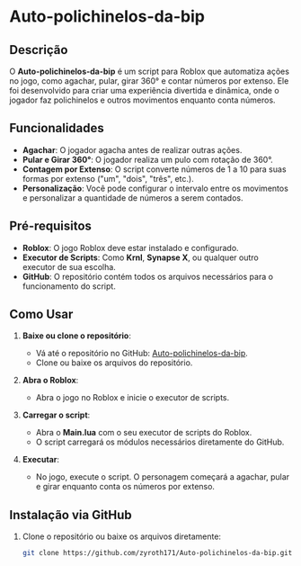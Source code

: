 # Auto-polichinelos-da-bip

## Descrição
O **Auto-polichinelos-da-bip** é um script para Roblox que automatiza ações no jogo, como agachar, pular, girar 360° e contar números por extenso. Ele foi desenvolvido para criar uma experiência divertida e dinâmica, onde o jogador faz polichinelos e outros movimentos enquanto conta números.

## Funcionalidades
- **Agachar**: O jogador agacha antes de realizar outras ações.
- **Pular e Girar 360°**: O jogador realiza um pulo com rotação de 360°.
- **Contagem por Extenso**: O script converte números de 1 a 10 para suas formas por extenso ("um", "dois", "três", etc.).
- **Personalização**: Você pode configurar o intervalo entre os movimentos e personalizar a quantidade de números a serem contados.

## Pré-requisitos
- **Roblox**: O jogo Roblox deve estar instalado e configurado.
- **Executor de Scripts**: Como **Krnl**, **Synapse X**, ou qualquer outro executor de sua escolha.
- **GitHub**: O repositório contém todos os arquivos necessários para o funcionamento do script.

## Como Usar
1. **Baixe ou clone o repositório**:
   - Vá até o repositório no GitHub: [Auto-polichinelos-da-bip](https://github.com/zyroth171/Auto-polichinelos-da-bip.git).
   - Clone ou baixe os arquivos do repositório.

2. **Abra o Roblox**:
   - Abra o jogo no Roblox e inicie o executor de scripts.

3. **Carregar o script**:
   - Abra o **Main.lua** com o seu executor de scripts do Roblox.
   - O script carregará os módulos necessários diretamente do GitHub.

4. **Executar**:
   - No jogo, execute o script. O personagem começará a agachar, pular e girar enquanto conta os números por extenso.

## Instalação via GitHub
1. Clone o repositório ou baixe os arquivos diretamente:
   ```bash
   git clone https://github.com/zyroth171/Auto-polichinelos-da-bip.git
   
